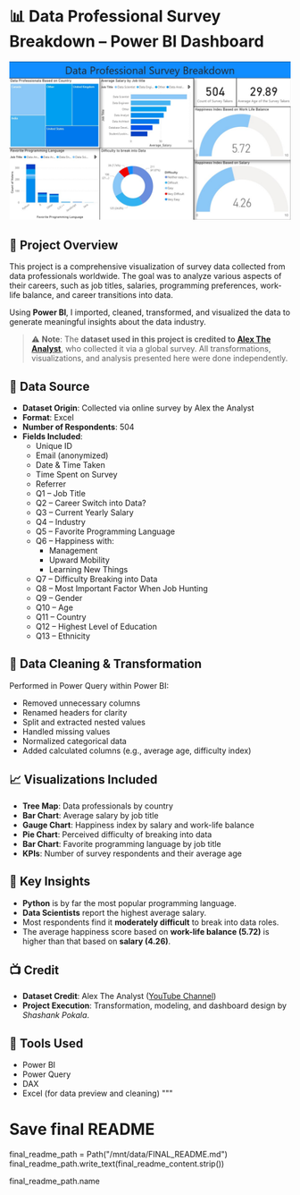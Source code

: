 # 📊 Data Professional Survey Breakdown – Power BI Dashboard

![Dashboard Preview](Images/Dashboard.jpg)

## 📝 Project Overview

This project is a comprehensive visualization of survey data collected from data professionals worldwide. The goal was to analyze various aspects of their careers, such as job titles, salaries, programming preferences, work-life balance, and career transitions into data.

Using **Power BI**, I imported, cleaned, transformed, and visualized the data to generate meaningful insights about the data industry.

> ⚠️ **Note**: The **dataset used in this project is credited to [Alex The Analyst](https://www.youtube.com/@AlexTheAnalyst)**, who collected it via a global survey. All transformations, visualizations, and analysis presented here were done independently.

## 🧩 Data Source

- **Dataset Origin**: Collected via online survey by Alex the Analyst
- **Format**: Excel
- **Number of Respondents**: 504
- **Fields Included**:
  - Unique ID
  - Email (anonymized)
  - Date & Time Taken
  - Time Spent on Survey
  - Referrer
  - Q1 – Job Title
  - Q2 – Career Switch into Data?
  - Q3 – Current Yearly Salary
  - Q4 – Industry
  - Q5 – Favorite Programming Language
  - Q6 – Happiness with:
    - Management
    - Upward Mobility
    - Learning New Things
  - Q7 – Difficulty Breaking into Data
  - Q8 – Most Important Factor When Job Hunting
  - Q9 – Gender
  - Q10 – Age
  - Q11 – Country
  - Q12 – Highest Level of Education
  - Q13 – Ethnicity

## 🔧 Data Cleaning & Transformation

Performed in Power Query within Power BI:
- Removed unnecessary columns
- Renamed headers for clarity
- Split and extracted nested values
- Handled missing values
- Normalized categorical data
- Added calculated columns (e.g., average age, difficulty index)

## 📈 Visualizations Included

- **Tree Map**: Data professionals by country
- **Bar Chart**: Average salary by job title
- **Gauge Chart**: Happiness index by salary and work-life balance
- **Pie Chart**: Perceived difficulty of breaking into data
- **Bar Chart**: Favorite programming language by job title
- **KPIs**: Number of survey respondents and their average age

## 📌 Key Insights

- **Python** is by far the most popular programming language.
- **Data Scientists** report the highest average salary.
- Most respondents find it **moderately difficult** to break into data roles.
- The average happiness score based on **work-life balance (5.72)** is higher than that based on **salary (4.26)**.

## 📺 Credit

- **Dataset Credit**: Alex The Analyst ([YouTube Channel](https://www.youtube.com/@AlexTheAnalyst))
- **Project Execution**: Transformation, modeling, and dashboard design by *Shashank Pokala*.

## 🧠 Tools Used

- Power BI
- Power Query
- DAX
- Excel (for data preview and cleaning)
"""

# Save final README
final_readme_path = Path("/mnt/data/FINAL_README.md")
final_readme_path.write_text(final_readme_content.strip())

final_readme_path.name
